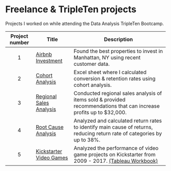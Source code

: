 # Freelance & TripleTen projects
Projects I worked on while attending the Data Analysis TripleTen Bootcamp.


| Project number | Title | Description |
| :-----------: | ----------- |----------- |
| 1 | [Airbnb Investment](https://docs.google.com/presentation/d/1W1YUPHA85QEB2YXjQtZXLSyuqNPPuu18GQFghjvxaKU/edit?usp=sharing)| Found the best properties to invest in Manhattan, NY using recent customer data. |
| 2 | [Cohort Analysis](https://docs.google.com/spreadsheets/d/1qJWLAeNy9-szcGK5TDKUEbnJxtZ9JOitGSrIblhdfkw/edit?usp=sharing) | Excel sheet where I calculated conversion & retention rates using cohort analysis.  |
| 3 |[Regional Sales Analysis](https://public.tableau.com/views/Regionalsalesanalysis_17457742758830/Main?:language=en-US&:sid=&:redirect=auth&:display_count=n&:origin=viz_share_link)| Conducted regional sales analysis of items sold & provided recommendations that can increase profits up to $32,000. |
| 4 | [Root Cause Analysis](https://public.tableau.com/views/RootCauseAnalysis_17457817666930/Story1?:language=en-US&:sid=&:redirect=auth&:display_count=n&:origin=viz_share_link) | Analyzed and calculated return rates to identify main cause of returns, reducing return rate of categories by up to 38%.  |
| 5 | [Kickstarter Video Games](https://docs.google.com/presentation/d/1XwWTWchi3jvpkV52tGJKNN59VaYCnGRME4NtE8QUnzE/edit?usp=sharing) | Analyzed the performance of video game projects on Kickstarter from 2009 - 2017. [(Tableau Workbook)](https://public.tableau.com/app/profile/alireza.hassanzadeh/viz/KickstarterVideoGamesworkbook/Kickstarter_SR#1) |
